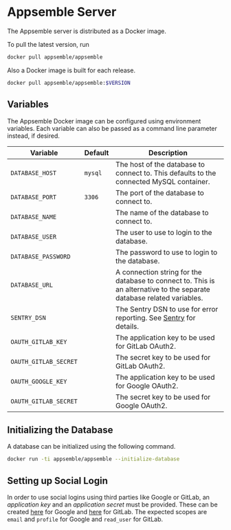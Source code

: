 # Appsemble Server

The Appsemble server is distributed as a Docker image.

To pull the latest version, run

```sh
docker pull appsemble/appsemble
```

Also a Docker image is built for each release.

```sh
docker pull appsemble/appsemble:$VERSION
```

## Variables

The Appsemble Docker image can be configured using environment variables. Each variable can also be
passed as a command line parameter instead, if desired.

| Variable              | Default | Description                                                                                                            |
| --------------------- | ------- | ---------------------------------------------------------------------------------------------------------------------- |
| `DATABASE_HOST`       | `mysql` | The host of the database to connect to. This defaults to the connected MySQL container.                                |
| `DATABASE_PORT`       | `3306`  | The port of the database to connect to.                                                                                |
| `DATABASE_NAME`       |         | The name of the database to connect to.                                                                                |
| `DATABASE_USER`       |         | The user to use to login to the database.                                                                              |
| `DATABASE_PASSWORD`   |         | The password to use to login to the database.                                                                          |
| `DATABASE_URL`        |         | A connection string for the database to connect to. This is an alternative to the separate database related variables. |
| `SENTRY_DSN`          |         | The Sentry DSN to use for error reporting. See [Sentry](https://sentry.io) for details.                                |
| `OAUTH_GITLAB_KEY`    |         | The application key to be used for GitLab OAuth2.                                                                      |
| `OAUTH_GITLAB_SECRET` |         | The secret key to be used for GitLab OAuth2.                                                                           |
| `OAUTH_GOOGLE_KEY`    |         | The application key to be used for Google OAuth2.                                                                      |
| `OAUTH_GITLAB_SECRET` |         | The secret key to be used for Google OAuth2.                                                                           |

## Initializing the Database

A database can be initialized using the following command.

```sh
docker run -ti appsemble/appsemble --initialize-database
```

## Setting up Social Login

In order to use social logins using third parties like Google or GitLab, an _application key_ and an
_application secret_ must be provided. These can be created
[here](https://console.cloud.google.com/apis/credentials) for Google and
[here](https://gitlab.com/profile/applications) for GitLab. The expected scopes are `email` and
`profile` for Google and `read_user` for GitLab.
